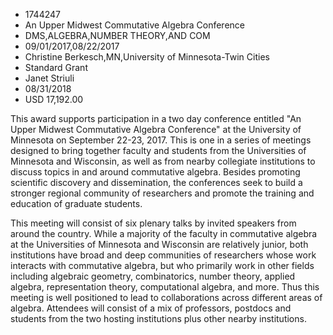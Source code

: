 
* 1744247
* An Upper Midwest Commutative Algebra Conference
* DMS,ALGEBRA,NUMBER THEORY,AND COM
* 09/01/2017,08/22/2017
* Christine Berkesch,MN,University of Minnesota-Twin Cities
* Standard Grant
* Janet Striuli
* 08/31/2018
* USD 17,192.00

This award supports participation in a two day conference entitled "An Upper
Midwest Commutative Algebra Conference" at the University of Minnesota on
September 22-23, 2017. This is one in a series of meetings designed to bring
together faculty and students from the Universities of Minnesota and Wisconsin,
as well as from nearby collegiate institutions to discuss topics in and around
commutative algebra. Besides promoting scientific discovery and dissemination,
the conferences seek to build a stronger regional community of researchers and
promote the training and education of graduate students.

This meeting will consist of six plenary talks by invited speakers from around
the country. While a majority of the faculty in commutative algebra at the
Universities of Minnesota and Wisconsin are relatively junior, both institutions
have broad and deep communities of researchers whose work interacts with
commutative algebra, but who primarily work in other fields including algebraic
geometry, combinatorics, number theory, applied algebra, representation theory,
computational algebra, and more. Thus this meeting is well positioned to lead to
collaborations across different areas of algebra. Attendees will consist of a
mix of professors, postdocs and students from the two hosting institutions plus
other nearby institutions.
